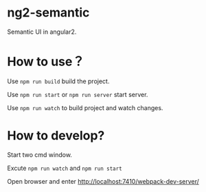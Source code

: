 # ng2-semantic

Semantic UI in angular2.

# How to use？

Use ``npm run build`` build the project.

Use ``npm run start`` or ``npm run server`` start server.

Use ``npm run watch`` to build project and watch changes.

# How to develop?

Start two cmd window. 

Excute ``npm run watch`` and ``npm run start``

Open browser and enter [http://localhost:7410/webpack-dev-server/](http://localhost:7410/webpack-dev-server/)